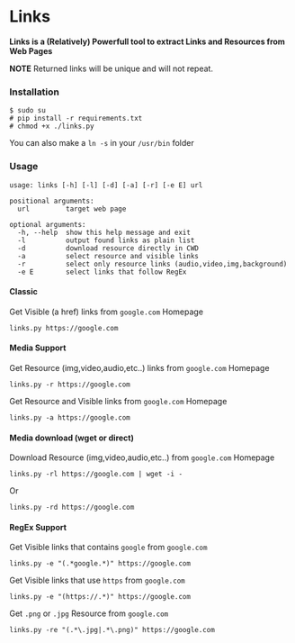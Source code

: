 # Links
**Links is a (Relatively) Powerfull tool to extract Links and Resources from Web Pages**

**NOTE** Returned links will be unique and will not repeat.

### Installation

    $ sudo su
    # pip install -r requirements.txt
    # chmod +x ./links.py

You can also make a `ln -s` in your `/usr/bin` folder

### Usage

```
usage: links [-h] [-l] [-d] [-a] [-r] [-e E] url

positional arguments:
  url         target web page

optional arguments:
  -h, --help  show this help message and exit
  -l          output found links as plain list
  -d          download resource directly in CWD
  -a          select resource and visible links
  -r          select only resource links (audio,video,img,background)
  -e E        select links that follow RegEx
```

#### Classic
Get Visible (a href) links from `google.com` Homepage

    links.py https://google.com

#### Media Support
Get Resource (img,video,audio,etc..) links from `google.com` Homepage

    links.py -r https://google.com

Get Resource and Visible links from `google.com` Homepage

    links.py -a https://google.com

#### Media download (wget or direct)
Download Resource (img,video,audio,etc..) from `google.com` Homepage

    links.py -rl https://google.com | wget -i -

Or

    links.py -rd https://google.com

#### RegEx Support
Get Visible links that contains `google` from `google.com`

    links.py -e "(.*google.*)" https://google.com

Get Visible links that use `https` from `google.com`

    links.py -e "(https://.*)" https://google.com

Get `.png` or `.jpg` Resource from `google.com`

    links.py -re "(.*\.jpg|.*\.png)" https://google.com
